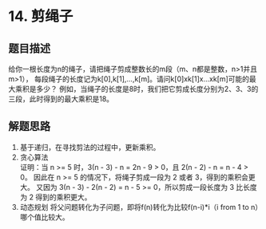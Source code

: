 # 14. 剪绳子
## 题目描述
给你一根长度为n的绳子，请把绳子剪成整数长的m段（m、n都是整数，n>1并且m>1），
每段绳子的长度记为k[0],k[1],...,k[m]。请问k[0]xk[1]x...xk[m]可能的最大乘积是多少？
例如，当绳子的长度是8时，我们把它剪成长度分别为2、3、3的三段，此时得到的最大乘积是18。
## 解题思路
1. 基于递归，在寻找剪法的过程中，更新乘积。
2. 贪心算法  
证明：当 n >= 5 时，3(n - 3) - n = 2n - 9 > 0，且 2(n - 2) - n = n - 4 > 0。
因此在 n >= 5 的情况下，将绳子剪成一段为 2 或者 3，得到的乘积会更大。
又因为 3(n - 3) - 2(n - 2) = n - 5 >= 0，所以剪成一段长度为 3 比长度为 2 得到的乘积更大。
3. 动态规划
将父问题转化为子问题，即将f(n)转化为比较f(n-i)*i（i from 1 to n）哪个值比较大。